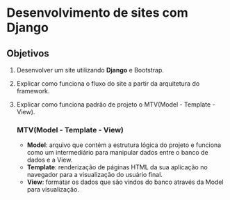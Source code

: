 # Desenvolvimento de sites com Django

## Objetivos
1. Desenvolver um site utilizando **Django** e Bootstrap.
2. Explicar como funciona o fluxo do site a partir da arquitetura do framework.
3. Explicar como funciona padrão de projeto o MTV(Model - Template - View).

    ### MTV(Model - Template - View)
    * **Model**: arquivo que contém a estrutura lógica do projeto e funciona como um intermediário para manipular dados entre o banco de dados e a View.
    * **Template**: renderização de páginas HTML da sua aplicação no navegador para a visualização do usuário final.
    * **View**: formatar os dados que são vindos do banco através da Model para visualização.

